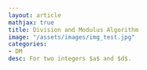 ```yaml
---
layout: article
mathjax: true
title: Division and Modulus Algorithm
image: "/assets/images/img_test.jpg"
categories:
- DM
desc: For two integers $a$ and $d$.

































































































































































































































































































































































 
imagealt: 
---
```


For two integers $a$ and $d$.

































































































































































































































































































































































If $a$ is positive we perform $(a-d)$ until $(a-d)<d$. The number of times this operation is performed will be *quotient* and value of $(a-d)$ at last will be *remainder*.


































































































































































































































































































































































[[Time Complexity]] of this algorithm is $O(n^2)$.


































































































































































































































































































































































Tags: #algorithm 